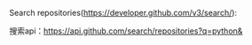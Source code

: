Search repositories(https://developer.github.com/v3/search/):

搜索api：https://api.github.com/search/repositories?q=python&

